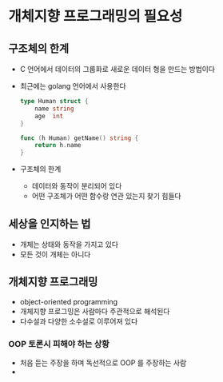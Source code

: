 # 개체지향 프로그래밍의 필요성

## 구조체의 한계

- C 언어에서 데이터의 그룹화로 새로운 데이터 형을 만드는 방법이다 

- 최근에는 golang 언어에서 사용한다 

  ```go
  type Human struct {
      name string
      age  int 
  }
  
  func (h Human) getName() string {
      return h.name
  }
  ```

- 구조체의 한계
  - 데이터와 동작이 분리되어 있다 
  - 어떤 구조체가 어떤 함수랑 연관 있는지 찾기 힘들다

## 세상을 인지하는 법

- 개체는 상태와 동작을 가지고 있다 
-  모든 것이 개체는 아니다 

## 개체지향 프로그래밍

- object-oriented programming
- 개체지향 프로그밍은 사람마다 주관적으로 해석된다 
- 다수설과 다양한 소수설로 이루어져 있다

###  OOP 토론시 피해야 하는 상황

- 처음 듣는 주장을 하며 독선적으로 OOP 를 주장하는 사람
- 

